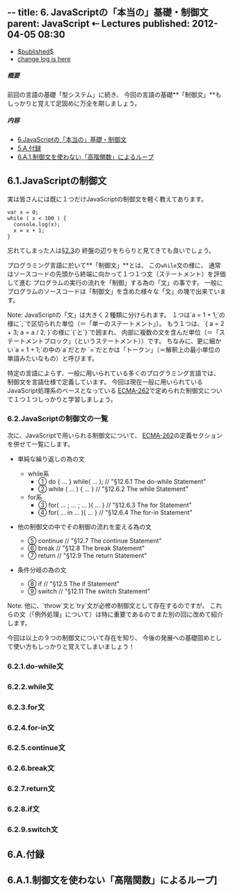 --
title:     6. JavaScriptの「本当の」基礎・制御文
parent:    JavaScript ⇠ Lectures
published: 2012-04-05 08:30
--

<a target="_blank" href="https://github.com/usagi/www.WonderRabbitProject.net/commits/master/Lectures/JavaScript/0006/main.ja.markdown">
<ul class="datetime">
  <li class="published"><time pubdate datetime="$published$">$published$</time>
  <li>change log is here
</ul>
</a>

<nav>

##### 概要

前回の言語の基礎「型システム」に続き、
今回の言語の基礎**「制御文」**もしっかりと覚えて足固めに万全を期しましょう。

##### 内容

* [6.JavaScriptの「本当の」基礎・制御文](#javascriptの「本当の」基礎・制御文)
* [5.A.付録](#a.付録)
* [6.A.1.制御文を使わない「高階関数」によるループ](#)

</nav>

## 6.1.JavaScriptの制御文

実は皆さんには既に１つだけJavaScriptの制御文を軽く教えてあります。

    var x = 0;
    while ( x < 100 ) {
      console.log(x);
      x = x + 1;
    }

忘れてしまった人は[§2.3](../0002/#ループを使って問題を解くプログラムを作ろう)の
終盤の辺りをちらりと見てきても良いでしょう。

プログラミング言語に於いて**「制御文」**とは、
この`while`文の様に、
通常はソースコードの先頭から終端に向かって１つ１つ文（ステートメント）を評価して進む
プログラムの実行の流れを「制御」する為の「文」の事です。
一般にプログラムのソースコードは「制御文」を含めた様々な「文」の塊で出来ています。

<div class="note">
Note: JavaScriptの「文」は大きく２種類に分けられます。
１つは`a = 1 + 1;`の様に`;`で区切られた単位（＝「単一のステートメント」）。
もう１つは、`{ a = 2 + 3; a = a / 2; }`の様に`{`と`}`で囲まれ、
内部に複数の文を含んだ単位（＝「ステートメントブロック」（というステートメント））です。
ちなみに、更に細かい`a = 1 + 1;`の中の`a`だとか
`=`だとかは「トークン」（＝解釈上の最小単位の単語みたいなもの）と呼びます。
</div>

特定の言語によらず、一般に用いられている多くのプログラミング言語では、
制御文を言語仕様で定義しています。
今回は現在一般に用いられているJavaScript処理系のベースとなっている
[ECMA-262][ECMA-262]で定められた制御文について１つ１つしっかりと学習しましょう。

### 6.2.JavaScriptの制御文の一覧

次に、JavaScriptで用いられる制御文について、
[ECMA-262][ECMA-262]の定義セクションを併せて一覧にします。

- 単純な繰り返しの為の文
    - while系
        - ① do { ... } while( ... ); // "§12.6.1 The do-while Statement"
        - ② while ( ... ) { ... } // "§12.6.2 The while Statement"
    - for系
        - ③ for( ... ; ... ; ... ){ ... } // "§12.6.3 The for Statement"
        - ④ for( ... in ... ){ ... } // "§12.6.4 The for-in Statement"

- 他の制御文の中でその制御の流れを変える為の文
    - ⑤ continue // "§12.7 The continue Statement"
    - ⑥ break // "§12.8 The break Statement"
    - ⑦ return // "§12.9 The return Statement"

- 条件分岐の為の文
    - ⑧ if // "§12.5 The if Statement"
    - ⑨ switch // "§12.11 The switch Statement"

<div class="note">
Note: 他に、`throw`文と`try`文が必修の制御文として存在するのですが、
これらの文（「例外処理」について）は特に重要であるのでまた別の回に改めて紹介します。
</div>

今回は以上の９つの制御文について存在を知り、
今後の発展への基礎固めとして使い方もしっかりと覚えてしまいましょう！

### 6.2.1.do-while文
### 6.2.2.while文
### 6.2.3.for文
### 6.2.4.for-in文
### 6.2.5.continue文
### 6.2.6.break文
### 6.2.7.return文
### 6.2.8.if文
### 6.2.9.switch文


## 6.A.付録

## 6.A.1.制御文を使わない「高階関数」によるループ]

[prev]: ../0004/
[next]: ../0006/

[gist]:   http://gist.github.com/
[ideone]: http://www.ideone.com/

[ECMA-262]: http://www.ecma-international.org/publications/standards/Ecma-262.htm

